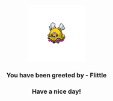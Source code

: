 <p align="center">
            <img src="https://raw.githubusercontent.com/PokeAPI/sprites/master/sprites/pokemon/955.png" width="150" height="150">
          </p>
          <h3 align="center">You have been greeted by - <b>Flittle</b></h3>
          <h3 align="center">Have a nice day!</h3>
        